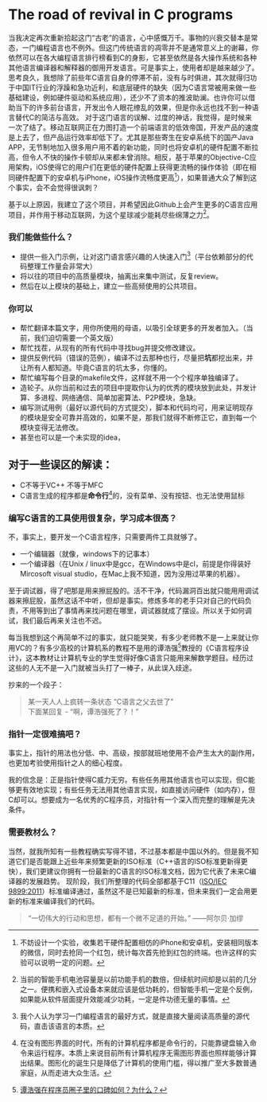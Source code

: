 # The road of revival in C programs

当我决定再次重新拾起这门“古老”的语言，心中感慨万千。事物的兴衰交替本是常态，一门编程语言也不例外。但这门传统语言的凋零并不是通常意义上的谢幕，你依然可以在各大编程语言排行榜看到C的身影，它甚至依然是各大操作系统和各种其他语言编译器和解释器的御用开发语言。可是事实上，使用者却是越来越少了。思考良久，我想除了前些年C语言自身的停滞不前，没有与时俱进，其次就得归功于中国IT行业的浮躁和急功近利，和底层硬件的缺失（因为C语言常被用来做一些基础建设，例如硬件驱动和系统应用），还少不了资本的推波助澜。也许你可以借助当下的许多前台语言，开发出令人眼花缭乱的效果，但是你永远也找不到一种语言替代C的简洁与高效。
对于这门语言的误解、过度的神话，我觉得，是时候来一次了结了。移动互联网正在力图打造一个前端语言的低效帝国，开发产品的速度是上去了，但产品运行效率却低下了。尤其是那些寄生在安卓系统下的国产Java APP，无节制地加入很多用户用不着的新功能，同时也将安卓机的硬件配置不断拉高，但令人不快的操作卡顿却从来都未曾消除。相反，基于苹果的Objective-C应用架构，iOS使得它的用户们在更低的硬件配置上获得更流畅的操作体验（即在相同硬件配置下的安卓机与iPhone，iOS操作流畅度更高[^1]），如果普通大众了解到这个事实，会不会觉得很讽刺？

基于以上原因，我建立了这个项目，并希望因此Github上会产生更多的C语言应用项目，并作用于移动互联网，为这个星球减少能耗尽些绵薄之力[^2]。

### 我们能做些什么？
- 提供一些入门示例，让对这门语言感兴趣的人快速入门[^3]（平台依赖部分的代码整理工作量会非常大）
- 将以往的项目中的高质量模块，抽离出来集中测试，反复review。
- 然后在以上模块的基础上，建立一些高频使用的公共项目。



### 你可以

- 帮忙翻译本篇文字，用你所使用的母语，以吸引全球更多的开发者加入。（当前，我们迫切需要一个英文版）
- 帮忙找茬，从现有的所有代码中寻找bug并提交修改建议。
- 提供反例代码（错误的范例），编译不过去那种也行，尽量把**坑**都挖出来，并让所有人都知道。毕竟C语言的坑太多，你懂的。
- 帮忙编写每个目录的makefile文件，这样就不用一个个程序单独编译了。
- 造轮子。从你当前和过去的项目中提取你认为的优秀的模块放到此处，并发计算、多进程、网络通信、简单加密算法、P2P模块，急缺。
- 编写测试用例（最好以源代码的方式提交），脚本和代码均可，用来证明现存的模块是安全可靠并高效的，如果不是，那我们就得不断修正它，直到每一个模块变得无法修改。
- 甚至也可以是一个未实现的idea，





## 对于一些误区的解读：
- C不等于VC++ 不等于MFC
- C语言生成的程序都是**命令行**[^4]的，没有菜单、没有按钮、也无法使用鼠标

### 编写C语言的工具使用很复杂，学习成本很高？
不，事实上，要开发一个C语言程序，只需要两件工具就够了。

- 一个编辑器（就像，windows下的记事本）
- 一个编译器（在Unix / linux中是gcc，在Windows中是cl，前提是你得装好Mircosoft visual studio，在Mac上我不知道，因为没用过苹果的机器）。


至于调试器，得了吧那是用来擦屁股的。活不干净，代码漏洞百出就只能用用调试器来擦屁股，虽然这话不中听，但却是事实。修炼多年的老手只对自己的代码负责，不用等到出了事情再来找问题在哪里，调试器就成了摆设。所以关于如何调试，我们最后再来关注也不迟。

每当我想到这个再简单不过的事实，就只能哭笑，有多少老师教不是一上来就让你用VC的？有多少高校的计算机系的教程不是用的谭浩强[^5]教授的《C语言程序设计》，这本教材让计算机专业的学生觉得好像C语言只能用来解数学题目。经历过这些的人无不是一入门就被当头打了一棒子，从此误入歧途。

抄来的一个段子：

> 某一天人人上疯转一条状态 “C语言之父去世了”  
> 下面某回复 - “啊，谭浩强死了？！”

### 指针一定很难搞吧？

事实上，指针的用法也分低、中、高级，按部就班地使用不会产生太大的副作用，也更加考验使用指针之人的细心程度。

我的信念是：正是指针使得C威力无穷。有些任务用其他语言也可以实现，但C能够更有效地实现；有些任务无法用其他语言实现，如直接访问硬件（如内存），但C却可以。想要成为一名优秀的C程序员，对指针有一个深入而完整的理解是先决条件。

### 需要教材么？
当然，就我所知有一些教程确实写得不错，不过基本都是中国以外的。但是我不知道它们是否能跟上近些年来频繁更新的ISO标准（C++语言的ISO标准更新得更快），我们更建议你拥有一份最新的C语言的ISO标准文档，因为它代表了未来C编译器的发展趋势。
现阶段，我们所整理的代码全部都基于C11（[ISO/IEC 9899:2011](https://www.iso.org/standard/57853.html)）标准编译通过，虽然这不是已知最新的标准，但未来我们一定会用更新的标准来编译我们的代码。





> “一切伟大的行动和思想，都有一个微不足道的开始。”
>                                                          ——阿尔贝·加缪



[^1]:不妨设计一个实验，收集若干硬件配置相仿的iPhone和安卓机，安装相同版本的微信，同时去抢同一个红包，统计每次首先抢到红包的终端。也许这样的实验可以说明一定的问题。
[^2]:当前的智能手机电池容量是以前功能手机的数倍，但续航时间却是以前的几分之一。便携和嵌入式设备本来就应该是低功耗的，但智能手机一定是个反例，如果能从软件层面提升效能减少功耗，一定是件功德无量的事情。
[^3]:我个人认为学习一门编程语言的最好方式，就是直接大量阅读高质量的源代码，直击该语言的本质。
[^4]:在没有图形界面的时代，所有的计算机程序都是命令行的，只能靠键盘输入命令来运行程序。本质上来说目前所有计算机程序无需图形界面也照样能够计算出结果。图形化的诞生只是降低了计算机的使用门槛，得以推广至大多数普通家庭，从而走进大众生活。
[^5]:[谭浩强在程序员圈子里的口碑如何？为什么？](https://www.zhihu.com/question/22793863)